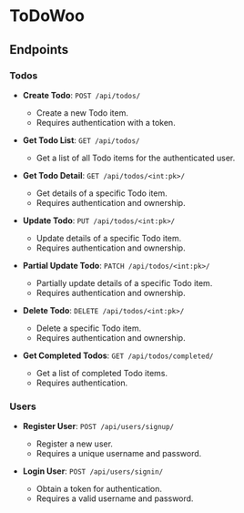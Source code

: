 # ToDoWoo

## Endpoints

### Todos

- **Create Todo**: `POST /api/todos/`
  - Create a new Todo item.
  - Requires authentication with a token.

- **Get Todo List**: `GET /api/todos/`
  - Get a list of all Todo items for the authenticated user.

- **Get Todo Detail**: `GET /api/todos/<int:pk>/`
  - Get details of a specific Todo item.
  - Requires authentication and ownership.

- **Update Todo**: `PUT /api/todos/<int:pk>/`
  - Update details of a specific Todo item.
  - Requires authentication and ownership.

- **Partial Update Todo**: `PATCH /api/todos/<int:pk>/`
  - Partially update details of a specific Todo item.
  - Requires authentication and ownership.

- **Delete Todo**: `DELETE /api/todos/<int:pk>/`
  - Delete a specific Todo item.
  - Requires authentication and ownership.

- **Get Completed Todos**: `GET /api/todos/completed/`
  - Get a list of completed Todo items.
  - Requires authentication.

### Users

- **Register User**: `POST /api/users/signup/`
  - Register a new user.
  - Requires a unique username and password.

- **Login User**: `POST /api/users/signin/`
  - Obtain a token for authentication.
  - Requires a valid username and password.
